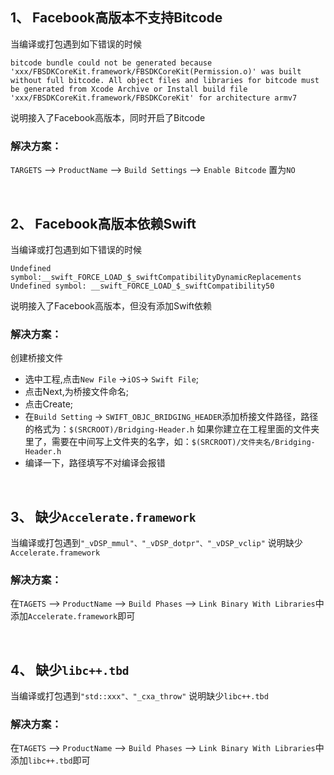 ## 1、 Facebook高版本不支持Bitcode

当编译或打包遇到如下错误的时候

`
bitcode bundle could not be generated because 'xxx/FBSDKCoreKit.framework/FBSDKCoreKit(Permission.o)' was built without full bitcode. All object files and libraries for bitcode must be generated from Xcode Archive or Install build file 'xxx/FBSDKCoreKit.framework/FBSDKCoreKit' for architecture armv7
`

说明接入了Facebook高版本，同时开启了Bitcode

### 解决方案：

`TARGETS` --> `ProductName` --> `Build Settings` --> `Enable Bitcode` 置为`NO`

<br>

## 2、 Facebook高版本依赖Swift

当编译或打包遇到如下错误的时候

`Undefined symbol:__swift_FORCE_LOAD_$_swiftCompatibilityDynamicReplacements`
`Undefined symbol: __swift_FORCE_LOAD_$_swiftCompatibility50`

说明接入了Facebook高版本，但没有添加Swift依赖

### 解决方案：

创建桥接文件

- 选中工程,点击`New File` ->`iOS`-> `Swift File`;
- 点击Next,为桥接文件命名;
- 点击Create;
- 在`Build Setting` -> `SWIFT_OBJC_BRIDGING_HEADER`添加桥接文件路径，路径的格式为：`$(SRCROOT)/Bridging-Header.h`  如果你建立在工程里面的文件夹里了，需要在中间写上文件夹的名字，如：`$(SRCROOT)/文件夹名/Bridging-Header.h`
- 编译一下，路径填写不对编译会报错

<br>

## 3、 缺少`Accelerate.framework`

当编译或打包遇到`"_vDSP_mmul"、"_vDSP_dotpr"、"_vDSP_vclip"` 说明缺少`Accelerate.framework`

### 解决方案：

在`TAGETS` --> `ProductName` --> `Build Phases` --> `Link Binary With Libraries`中添加`Accelerate.framework`即可

<br>

## 4、 缺少`libc++.tbd`

当编译或打包遇到`"std::xxx"、"_cxa_throw"` 说明缺少`libc++.tbd`

### 解决方案：

在`TAGETS` --> `ProductName` --> `Build Phases` --> `Link Binary With Libraries`中添加`libc++.tbd`即可

<br>